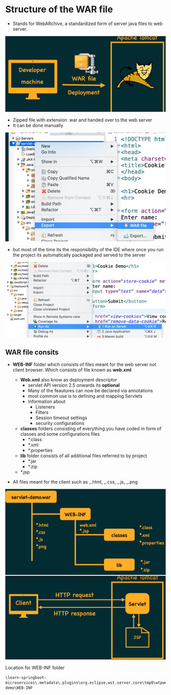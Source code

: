 # Structure of the WAR file

- Stands for WebARchive, a standardized form of server java files to web server.

![War deployment](./images/war-deployment.png)

- Zipped file with extension .war and handed over to the web server
- It can be done manually

![manually zipped war](./images/manually-serve.png)

- but most of the time its the responsibility of the IDE where once you run the project its automatically packaged and served to the server

![Automatically serve war](./images/auto-serve.png)

## WAR file consits

- **WEB-INF** folder which consists of files meant for the web server not client browser. Which consists of file known as **web.xml**

  - **Web.xml** also know as deployment descriptor
    - servlet API version 2.5 onwards its **optional**
    - Many of the feautures can now be declared via annotations
    - most common use is to defining and mapping Servlets
    - Information about
      - Listeners
      - Filters
      - Session timeout settings
      - security configurations
  - **classes** folders consisting of everything you have coded in form of classes and some configurations files
    - \*.class
    - \*.xml
    - \*.properties
  - **lib** folder consists of all additional files referred to by project
    - \*.jar
    - \*.zip
  - \*.jsp

- All files meant for the client such as _.html, _.css, _.js, _.png

![Servlet demo war file structure](./images/servlet-demo-war.png)
![Alt text](./images/http-request.png)

Location for WEB-INF folder

```
\learn-springboot-microservices\.metadata\.plugins\org.eclipse.wst.server.core\tmp0\wtpwebapps\servlet-demo\WEB-INF
```



